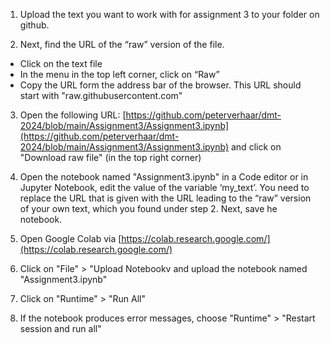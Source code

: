 

 
 
1.	Upload the text you want to work with for assignment 3 to your folder on github. 

2.	Next, find the URL of the “raw” version of the file.
* Click on the text file
*	In the menu in the top left corner, click on “Raw”
*	Copy the URL form the address bar of the browser. This URL should start with "raw.githubusercontent.com"

3.	Open the following URL: [https://github.com/peterverhaar/dmt-2024/blob/main/Assignment3/Assignment3.ipynb](https://github.com/peterverhaar/dmt-2024/blob/main/Assignment3/Assignment3.ipynb) and click on "Download raw file" (in the top right corner)

4.	Open the notebook named "Assignment3.ipynb" in a Code editor or in Jupyter Notebook, edit the value of the variable ‘my_text’. You need to replace the URL that is given with the URL leading to the “raw” version of your own text, which you found under step 2. Next, save he notebook. 

5.	Open Google Colab via [https://colab.research.google.com/](https://colab.research.google.com/)

6.	Click on "File" > "Upload Notebookv and upload the notebook named "Assignment3.ipynb"

7.	Click on "Runtime" > "Run All"

8.	If the notebook produces error messages, choose "Runtime" > "Restart session and run all"
 
 

 
 
 
 

